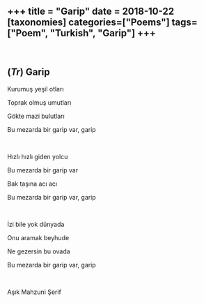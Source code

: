+++
title = "Garip"
date = 2018-10-22
[taxonomies]
categories=["Poems"]
tags=["Poem", "Turkish", "Garip"]
+++
---
<br>

## (*Tr*) Garip
Kurumuş yeşil otları

Toprak olmuş umutları

Gökte mazi bulutları

Bu mezarda bir garip var, garip

<br>

Hızlı hızlı giden yolcu

Bu mezarda bir garip var

Bak taşına acı acı

Bu mezarda bir garip var, garip

<br>

İzi bile yok dünyada

Onu aramak beyhude

Ne gezersin bu ovada

Bu mezarda bir garip var, garip

<br>

Aşık Mahzuni Şerif